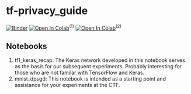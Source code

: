 # tf-privacy_guide
[![Binder](https://mybinder.org/badge_logo.svg)](https://mybinder.org/v2/gh/hallojs/tf-privacy_guide/master) [![Open In Colab](https://colab.research.google.com/assets/colab-badge.svg)](https://colab.research.google.com/github/hallojs/tf-privacy_guide/blob/master/tf1_keras_recap.ipynb)<sup>(1)</sup> [![Open In Colab](https://colab.research.google.com/assets/colab-badge.svg)](https://colab.research.google.com/github/hallojs/tf-privacy_guide/blob/master/mnist_dpsgd.ipynb)<sup>(2)</sup>

## Notebooks
1. tf1_keras_recap: The Keras network developed in this notebook serves as the basis for our subsequent experiments. Probably interesting for those who are not familar with TensorFlow and Keras.
2. mnist_dpsgd: This notebook is intended as a starting point and assistance for your experiments at the CTF.
